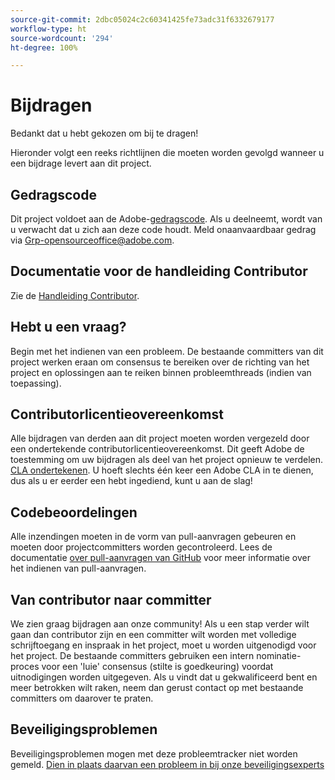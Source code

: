 ```yaml
---
source-git-commit: 2dbc05024c2c60341425fe73adc31f6332679177
workflow-type: ht
source-wordcount: '294'
ht-degree: 100%

---
```

# Bijdragen

Bedankt dat u hebt gekozen om bij te dragen!

Hieronder volgt een reeks richtlijnen die moeten worden gevolgd wanneer u een bijdrage levert aan dit project.

## Gedragscode

Dit project voldoet aan de Adobe-[gedragscode](code-of-conduct.md). Als u deelneemt,
wordt van u verwacht dat u zich aan deze code houdt. Meld onaanvaardbaar gedrag via
[Grp-opensourceoffice@adobe.com](mailto:Grp-opensourceoffice@adobe.com).

## Documentatie voor de handleiding Contributor

Zie de [Handleiding Contributor](https://experienceleague.adobe.com/docs/contributor/contributor-guide/introduction.html?lang=nl).

## Hebt u een vraag?

Begin met het indienen van een probleem. De bestaande committers van dit project werken eraan om
consensus te bereiken over de richting van het project en oplossingen aan te reiken binnen probleemthreads
(indien van toepassing).

## Contributorlicentieovereenkomst

Alle bijdragen van derden aan dit project moeten worden vergezeld door een ondertekende
contributorlicentieovereenkomst. Dit geeft Adobe de toestemming om uw bijdragen
als deel van het project opnieuw te verdelen. [CLA ondertekenen](http://opensource.adobe.com/cla.html). U 
hoeft slechts één keer een Adobe CLA in te dienen, dus als u er eerder een hebt ingediend,
kunt u aan de slag!

## Codebeoordelingen

Alle inzendingen moeten in de vorm van pull-aanvragen gebeuren en moeten
door projectcommitters worden gecontroleerd. Lees de documentatie [over pull-aanvragen van GitHub](https://help.github.com/articles/about-pull-requests/)
voor meer informatie over het indienen van pull-aanvragen.

<!--
Lastly, please follow the [pull request template](PULL_REQUEST_TEMPLATE.md) when
submitting a pull request!
-->

## Van contributor naar committer

We zien graag bijdragen aan onze community! Als u een stap verder wilt gaan dan contributor zijn
en een committer wilt worden met volledige schrijftoegang en inspraak in het project, moet u
worden uitgenodigd voor het project. De bestaande committers gebruiken een intern nominatie-
proces voor een &#39;luie&#39; consensus (stilte is goedkeuring) voordat uitnodigingen
worden uitgegeven. Als u vindt dat u gekwalificeerd bent en meer betrokken wilt raken,
neem dan gerust contact op met bestaande committers om daarover te praten.

## Beveiligingsproblemen

Beveiligingsproblemen mogen met deze probleemtracker niet worden gemeld. [Dien in plaats daarvan een probleem in bij onze beveiligingsexperts](https://helpx.adobe.com/nl/security/alertus.html)
